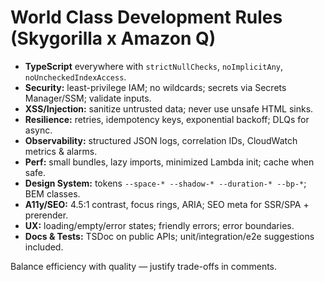 # World Class Development Rules (Skygorilla x Amazon Q)

- **TypeScript** everywhere with `strictNullChecks`, `noImplicitAny`, `noUncheckedIndexAccess`.
- **Security:** least-privilege IAM; no wildcards; secrets via Secrets Manager/SSM; validate inputs.
- **XSS/Injection:** sanitize untrusted data; never use unsafe HTML sinks.
- **Resilience:** retries, idempotency keys, exponential backoff; DLQs for async.
- **Observability:** structured JSON logs, correlation IDs, CloudWatch metrics & alarms.
- **Perf:** small bundles, lazy imports, minimized Lambda init; cache when safe.
- **Design System:** tokens `--space-* --shadow-* --duration-* --bp-*`; BEM classes.
- **A11y/SEO:** 4.5:1 contrast, focus rings, ARIA; SEO meta for SSR/SPA + prerender.
- **UX:** loading/empty/error states; friendly errors; error boundaries.
- **Docs & Tests:** TSDoc on public APIs; unit/integration/e2e suggestions included.

Balance efficiency with quality — justify trade-offs in comments.